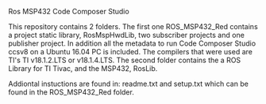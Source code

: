 Ros MSP432 Code Composer Studio

This repository contains 2 folders. The first one ROS_MSP432_Red contains a project static library, RosMspHwdLib,
two subscriber projects and one publisher project.  In addition all the metadata to run Code Composer Studio ccsv8
on a Ubuntu 16.04 PC is included.  The compilers that were used are TI's TI v18.1.2.LTS or v18.1.4.LTS.  The second folder contains the a ROS Library for TI Tivac, and the MSP432, RosLib.

Addiontal instuctions are found in: readme.txt and setup.txt which can be found in the ROS_MSP432_Red folder.

